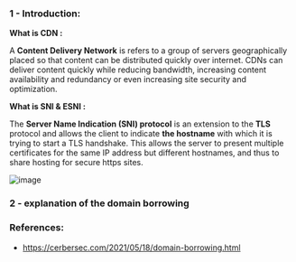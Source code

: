 ### 1 - Introduction:


**What is CDN :**

A **Content Delivery Network** is refers to a group of servers geographically placed so that content can be distributed quickly over internet.
CDNs can deliver content quickly while reducing bandwidth, increasing content availability and redundancy or even increasing site security and optimization.


**What is SNI & ESNI :**

The **Server Name Indication (SNI) protocol** is an extension to the **TLS** protocol and allows the client to indicate **the hostname** with which it is trying to start a TLS handshake. 
This allows the server to present multiple certificates for the same IP address but different hostnames, and thus to share hosting for secure https sites.

![image](https://user-images.githubusercontent.com/75935486/153714505-808c01c1-7bb9-4a9b-bfc9-ee98a13c6101.png)



### 2 - explanation of the domain borrowing


### References:
- https://cerbersec.com/2021/05/18/domain-borrowing.html
